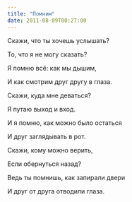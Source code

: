 ```yaml
---
title: "Помним"
date: 2011-08-09T00:27:00
---
```


Скажи, что ты хочешь услышать?

То, что я не могу сказать?

Я помню всё: как мы дышим,

И как смотрим друг другу в глаза.



Скажи, куда мне деваться?

Я путаю выход и вход.

И я помню, как можно было остаться

И друг заглядывать в рот.



Скажи, кому можно верить,

Если обернуться назад?

Ведь ты помнишь, как запирали двери

И друг от друга отводили глаза.
